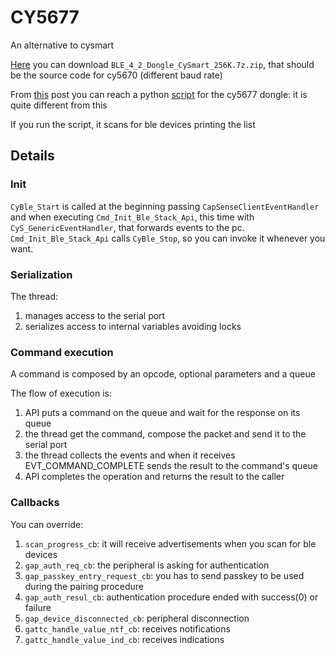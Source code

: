# CY5677
An alternative to cysmart

[Here](https://community.cypress.com/thread/36215) you can download
`BLE_4_2_Dongle_CySmart_256K.7z.zip`, that should be the source code
for cy5670 (different baud rate)

From [this](https://community.cypress.com/message/143227) post you can
reach  a python [script](https://github.com/odwdinc/Cy_BleBridge) for
the cy5677 dongle: it is quite different from this

If you run the script, it scans for ble devices printing the list

## Details

### Init

`CyBle_Start` is called at the beginning passing `CapSenseClientEventHandler` and
when executing `Cmd_Init_Ble_Stack_Api`, this time with `CyS_GenericEventHandler`, that
forwards events to the pc. `Cmd_Init_Ble_Stack_Api` calls `CyBle_Stop`, so 
you can invoke it whenever you want. 

### Serialization

The thread: 
1. manages access to the serial port 
2. serializes access to internal variables avoiding locks

### Command execution

A command is composed by an opcode, optional parameters and a queue

The flow of execution is:
1. API puts a command on the queue and wait for the response on its queue
2. the thread get the command, compose the packet and send it to the serial port
3. the thread collects the events and when it receives EVT_COMMAND_COMPLETE sends the result to the command's queue
4. API completes the operation and returns the result to the caller

### Callbacks

You can override:
1. `scan_progress_cb`: it will receive advertisements when you scan for ble devices
2. `gap_auth_req_cb`: the peripheral is asking for authentication
3. `gap_passkey_entry_request_cb`: you has to send passkey to be used during the pairing procedure
4. `gap_auth_resul_cb`: authentication procedure ended with success(0) or failure
5. `gap_device_disconnected_cb`: peripheral disconnection
6. `gattc_handle_value_ntf_cb`: receives notifications
7. `gattc_handle_value_ind_cb`: receives indications
